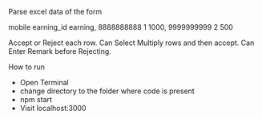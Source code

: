 Parse excel data of the form

mobile    earning_id	earning,
8888888888    1 	  1000,
9999999999	  2 	  500


Accept or Reject each row.
Can Select Multiply rows and then accept.
Can Enter Remark before Rejecting.


How to run
 - Open Terminal
 - change directory to the folder where code is present
 - npm start
 - Visit localhost:3000
